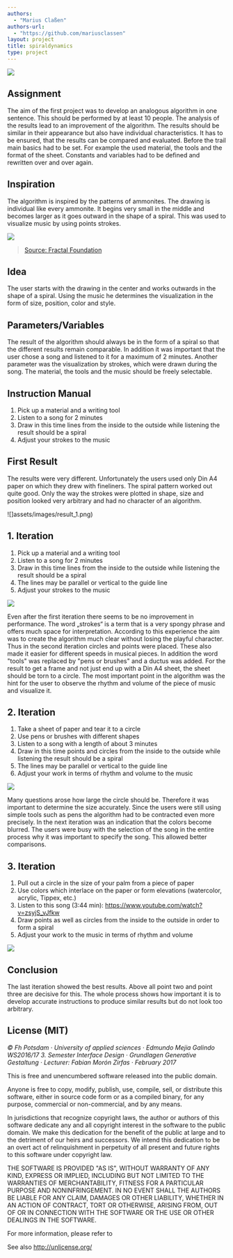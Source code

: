 ```yaml
--- 
authors: 
  - "Marius Claßen"
authors-url: 
  - "https://github.com/mariusclassen"
layout: project
title: spiraldynamics
type: project
---
```


![](assets/images/splash.png)

## Assignment
The aim of the first project was to develop an analogous algorithm in one sentence. This should be performed by at least 10 people. The analysis of the results lead to an improvement of the algorithm. The results should be similar in their appearance but also have individual characteristics. It has to be ensured, that the results can be compared and evaluated. Before the trail main basics had to be set. For example the used material, the tools and the format of the sheet. Constants and variables had to be defined and rewritten over and over again.


## Inspiration
The algorithm is inspired by the patterns of ammonites. The drawing is individual like every ammonite. It begins very small in the middle and becomes larger as it goes outward in the shape of a spiral. This was used to visualize music by using points strokes.


![](assets/images/ammonite.png)
>[Source: Fractal Foundation](http://www.copyrightexpired.com/Heinrich_Harder/ammonoid.html)

## Idea
The user starts with the drawing in the center and works outwards in the shape of a spiral. Using the music he determines the visualization in the form of size, position, color and style.

## Parameters/Variables
The result of the algorithm should always be in the form of a spiral so that the different results remain comparable. In addition it was important that the user chose a song and listened to it for a maximum of 2 minutes. Another parameter was the visualization by strokes, which were drawn during the song.
The material, the tools and the music should be freely selectable. 

## Instruction Manual
1. Pick up a material and a writing tool
2. Listen to a song for 2 minutes
3. Draw in this time lines from the inside to the outside while listening the result should be a spiral
4. Adjust your strokes to the music

## First Result
The results were very different. Unfortunately the users used only Din A4 paper on which they drew with fineliners.
The spiral pattern worked out quite good. Only the way the strokes were plotted in shape, size and position looked very arbitrary and had no character of an algorithm.

![]assets/images/result_1.png)

## 1. Iteration
1. Pick up a material and a writing tool
2. Listen to a song for 2 minutes
3. Draw in this time lines from the inside to the outside while listening the result should be a spiral
4. The lines may be parallel or vertical to the guide line
5. Adjust your strokes to the music

![](assets/images/iteration_1.png)

Even after the first iteration there seems to be no improvement in performance. The word „strokes“ is a term that is a very spongy phrase and offers much space for interpretation. According to this experience the aim was to create the algorithm much clear without losing the playful character. Thus in the second iteration circles and points were placed. These also made it easier for different speeds in musical pieces. In addition the word "tools" was replaced by "pens or brushes" and a ductus was added. For the result to get a frame and not just end up with a Din A4 sheet, the sheet should be torn to a circle. The most important point in the algorithm was the hint for the user to observe the rhythm and volume of the piece of music and visualize it.


## 2. Iteration
1. Take a sheet of paper and tear it to a circle
2. Use pens or brushes with different shapes
3. Listen to a song with a length of about 3 minutes
4. Draw in this time points and circles from the inside to the outside while listening the result should be a spiral
5. The lines may be parallel or vertical to the guide line
6. Adjust your work in terms of rhythm and volume to the music

![](assets/images/iteration_2.png)

Many questions arose how large the circle should be. Therefore it was important to determine the size accurately. Since the users were still using simple tools such as pens the algorithm had to be contracted even more precisely. In the next iteration was an indication that the colors become blurred. The users were busy with the selection of the song in the entire process why it was important to specify the song. This allowed better comparisons.


## 3. Iteration
1. Pull out a circle in the size of your palm from a piece of paper
2. Use colors which interlace on the paper or form elevations (watercolor, acrylic, Tippex, etc.)
3. Listen to this song (3:44 min): https://www.youtube.com/watch?v=zsyjS_vJfkw
4. Draw points as well as circles from the inside to the outside in order to form a spiral
5. Adjust your work to the music in terms of rhythm and volume

![](assets/images/iteration_3.png)

## Conclusion
The last iteration showed the best results. Above all point two and point three are decisive for this. The whole process shows how important it is to develop accurate instructions to produce similar results but do not look too arbitrary.

## License (MIT)

_© Fh Potsdam · University of applied sciences · Edmundo Mejia Galindo WS2016/17 3. Semester Interface Design · Grundlagen Generative Gestaltung · Lecturer: Fabian Morón Zirfas · February 2017_

This is free and unencumbered software released into the public domain.

Anyone is free to copy, modify, publish, use, compile, sell, or
distribute this software, either in source code form or as a compiled binary, for any purpose, commercial or non-commercial, and by any means.

In jurisdictions that recognize copyright laws, the author or authors of this software dedicate any and all copyright interest in the software to the public domain. We make this dedication for the benefit of the public at large and to the detriment of our heirs and successors. We intend this dedication to be an overt act of relinquishment in perpetuity of all present and future rights to this software under copyright law.

THE SOFTWARE IS PROVIDED "AS IS", WITHOUT WARRANTY OF ANY KIND,
EXPRESS OR IMPLIED, INCLUDING BUT NOT LIMITED TO THE WARRANTIES OF MERCHANTABILITY, FITNESS FOR A PARTICULAR PURPOSE AND NONINFRINGEMENT. IN NO EVENT SHALL THE AUTHORS BE LIABLE FOR ANY CLAIM, DAMAGES OR OTHER LIABILITY, WHETHER IN AN ACTION OF CONTRACT, TORT OR OTHERWISE, ARISING FROM, OUT OF OR IN CONNECTION WITH THE SOFTWARE OR THE USE OR OTHER DEALINGS IN THE SOFTWARE.

For more information, please refer to

See also http://unlicense.org/
